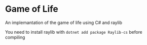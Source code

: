 # Game of Life

An implemantation of the game of life using C# and raylib

You need to install raylib with ```dotnet add package Raylib-cs``` before compiling
